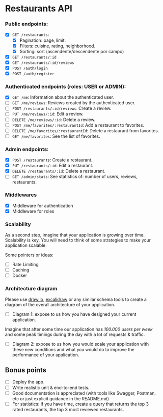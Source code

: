 # Restaurants API

### Public endpoints:
- [x] `GET /restaurants`:
    - [x] Pagination: page, limit.
	- [x] Filters: cuisine, rating, neighborhood.
	- [x] Sorting: sort (ascendente/descendente por campo)
- [x] `GET /restaurants/:id`
- [x] `GET /restaurants/:id/reviews`
- [x] `POST /auth/login`
- [x] `POST /auth/register`

### Authenticated endpoints (roles: USER or ADMIN):
- [x] `GET /me`: Information about the authenticated user.
- [ ] `GET /me/reviews`: Reviews created by the authenticated user.
- [ ] `POST /restaurants/:id/reviews`: Create a review.
- [ ] `PUT /me/reviews/:id`: Edit a review.
- [ ] `DELETE /me/reviews/:id`: Delete a review.
- [ ] `POST /me/favorites/:restaurantId`: Add a restaurant to favorites.
- [ ] `DELETE /me/favorites/:restaurantId`: Delete a restaurant from favorites.
- [ ] `GET /me/favorites`: See the list of favorites.

### Admin endpoints:
- [X] `POST /restaurants`: Create a restaurant.
- [X] `PUT /restaurants/:id`: Edit a restaurant.
- [X] `DELETE /restaurants/:id`: Delete a restaurant.
- [ ] `GET /admin/stats`: See statistics of: number of users, reviews, restaurants.

### Middlewares    

- [x] Middleware for authentication
- [x] Middleware for roles

### Scalability

As a second step, imagine that your application is growing over time. Scalability is key.
You will need to think of some strategies to make your application scalable. 

Some pointers or ideas:

- [ ] Rate Limiting
- [ ] Caching
- [ ] Docker

### Architecture diagram

Please use [draw.io](https://draw.io), [excalidraw](https://excalidraw.com) or any similar schema tools to create a diagram of the overall architecture of your application.

- [ ] Diagram 1: expose to us how you have designed your current application.

Imagine that after some time our application has *100.000 users per week* and some peak timings during the day with a lot of requests & traffic. 

- [ ] Diagram 2: expose to us how you would scale your application with these new conditions and what you would do to improve the performance of your application.

## Bonus points

- [ ] Deploy the app.
- [ ] Write realistic unit & end-to-end tests.
- [ ] Good documentation is appreciated (with tools like Swagger, Postman, etc or just explicit guidance in the README.md)
- [ ] For statistics: if you have time, create a query that returns the top 3 rated restaurants, the top 3 most reviewed restaurants.